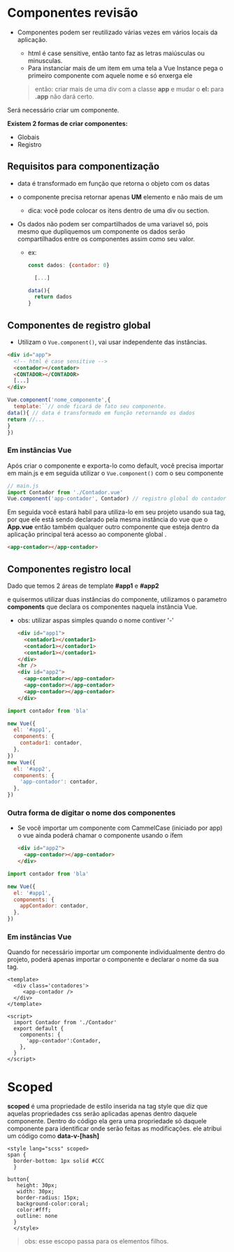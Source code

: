# Componentes revisão

- Componentes podem ser reutilizado várias vezes em vários locais da aplicação.

  - html é case sensitive, então tanto faz as letras maiúsculas ou minusculas.
  - Para instanciar mais de um item em uma tela a Vue Instance pega o primeiro componente com aquele nome e só enxerga ele

  > então: criar mais de uma div com a classe **app** e mudar o **el:** para **.app** não dará certo.

Será necessário criar um componente.

**Existem 2 formas de criar componentes:**

- Globais
- Registro

## Requisitos para componentização

- data é transformado em função que retorna o objeto com os datas
- o componente precisa retornar apenas **UM** elemento e não mais de um
  - dica: você pode colocar os itens dentro de uma div ou section.
- Os dados não podem ser compartilhados de uma variavel só, pois mesmo que dupliquemos um componente os dados serão compartilhados entre os componentes assim como seu valor.

  - ex:

    ```js
    const dados: {contador: 0}

      [...]

    data(){
      return dados
    }
    ```

## Componentes de registro global

- Utilizam o `Vue.component()`, vai usar independente das instâncias.

```html
<div id="app">
  <!-- html é case sensitive -->
  <contador></contador>
  <CONTADOR></CONTADOR>
  [...]
</div>
```

```js
Vue.component('nome_componente',{
  template:``// onde ficará de fato seu componente.
data(){ // data é transformado em função retornando os dados
return //...
}
})
```

### Em instâncias Vue

Após criar o componente e exporta-lo como default, você precisa importar em main.js e em seguida utilizar o `Vue.component()` com o seu componente

```js
// main.js
import Contador from './Contador.vue'
Vue.component('app-contador', Contador) // registro global do contador
```

Em seguida você estará habil para utiliza-lo em seu projeto usando sua tag, por que ele está sendo declarado pela mesma instância do vue que o **App.vue** então também qualquer outro componente que esteja dentro da aplicação principal terá acesso ao componente global .

```html
<app-contador></app-contador>
```

## Componentes registro local

Dado que temos 2 áreas de template **#app1** e **#app2**

e quisermos utilizar duas instâncias do componente, utilizamos o parametro **components** que declara os componentes naquela instância Vue.

- obs: utilizar aspas simples quando o nome contiver '-'

  ```html
  <div id="app1">
    <contador1></contador1>
    <contador1></contador1>
    <contador1></contador1>
  </div>
  <hr />
  <div id="app2">
    <app-contador></app-contador>
    <app-contador></app-contador>
    <app-contador></app-contador>
  </div>
  ```

```js
import contador from 'bla'

new Vue({
  el: '#app1',
  components: {
    contador1: contador,
  },
})
new Vue({
  el: '#app2',
  components: {
    'app-contador': contador,
  },
})
```

### Outra forma de digitar o nome dos componentes 

- Se você importar um componente com CammelCase (iniciado por app) o vue ainda poderá chamar o componente usando o ífem 

  ```html
  <div id="app2">
    <app-contador></app-contador>
  </div>
  ```

```js
import contador from 'bla'

new Vue({
  el: '#app1',
  components: {
    appContador: contador,
  },
})
```

### Em instâncias Vue

Quando for necessário importar um componente individualmente dentro do projeto, poderá apenas importar o componente e declarar o nome da sua tag.

```vue
<template>
  <div class='contadores'>
     <app-contador />
  </div>
</template>

<script>
  import Contador from './Contador'
  export default {
    components: {
      'app-contador':Contador,
    },
  }
</script>
```

# Scoped

**scoped** é uma propriedade de estilo inserida na tag style que diz que aquelas propriedades css serão aplicadas apenas dentro daquele componente. Dentro do código ela gera uma propriedade só daquele componente para identificar onde serão feitas as modificações. ele atribui um código como **data-v-[hash]**

```vue 
<style lang="scss" scoped>
span {
  border-bottom: 1px solid #CCC
  }

button{
   height: 30px; 
   width: 30px; 
   border-radius: 15px;
   background-color:coral;
   color:#fff;
   outline: none  
  }
  </style>

```

>obs: esse escopo passa para os elementos filhos.